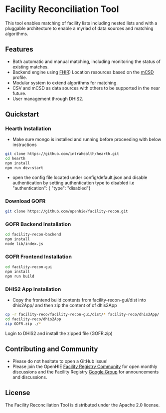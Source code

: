 # Facility Reconciliation Tool
This tool enables matching of facility lists including nested lists and with a pluggable architecture to enable a myriad of data sources and matching algorithms.

## Features
* Both automatic and manual matching, including monitoring the status of existing matches.
* Backend engine using [FHIR](https://www.hl7.org/fhir/location.html)) Location resources based on the [mCSD](http://wiki.ihe.net/index.php/Mobile_Care_Services_Discovery_(mCSD)) profile.
* Modular system to extend algorithms for matching.
* CSV and mCSD as data sources with others to be supported in the near future.
* User management through DHIS2.

## Quickstart
### Hearth Installation
* Make sure mongo is installed and running before proceeding with below instructions

```sh
git clone https://github.com/intrahealth/hearth.git
cd hearth
npm install
npm run dev:start
```
* open the config file located under config/default.json and disable authentication by setting authentication type to disabled
i.e "authentication": { "type": "disabled"}

### Download GOFR
```sh
git clone https://github.com/openhie/facility-recon.git
```
### GOFR Backend Installation
```sh
cd facility-recon-backend
npm install
node lib/index.js
```
### GOFR Frontend Installation
```sh
cd facility-recon-gui
npm install
npm run build
```
### DHIS2 App Installation
* Copy the frontend build contents from facility-recon-gui/dist into dhis2App/ and then zip the content of of dhis2App
```sh
cp -r facility-reco/facility-recon-gui/dist/* facility-reco/dhis2App/
cd facility-reco/dhis2App
zip GOFR.zip ./*
```
Login to DHIS2 and install the zipped file (GOFR.zip)

## Contributing and Community
* Please do not hesitate to open a GitHub issue! 
* Please join the OpenHIE [Facility Registry Community](https://wiki.ohie.org/display/SUB/Facility+Registry+Community) for open monthly discussions and the Facility Registry [Google Group](https://groups.google.com/forum/#!forum/facility-registry) for announcements and discussions.

## License
The Facility Reconciliation Tool is distributed under the Apache 2.0 license.
